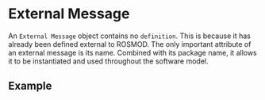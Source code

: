 # External Message

An `External Message` object contains no `definition`. This is because it has already been defined external to ROSMOD. The only important attribute of an external message is its name. Combined with its package name, it allows it to be instantiated and used throughout the software model.

## Example
